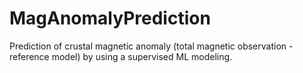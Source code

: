 # MagAnomalyPrediction
Prediction of crustal magnetic anomaly (total magnetic observation - reference model) by using a supervised ML modeling.

